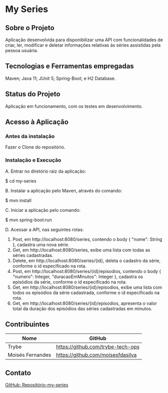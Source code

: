 # My Series

## Sobre o Projeto
Aplicação desenvolvida para disponibilizar uma API com funcionalidades de criar, ler, modificar e deletar informações relativas às séries assistidas pela pessoa usuária.

## Tecnologias e Ferramentas empregadas

Maven;
Java 11;
JUnit 5;
Spring-Boot; e 
H2 Database.

## Status do Projeto
Aplicação em funcionamento, com os testes em desenvolvimento.

## Acesso à Aplicação
### Antes da instalação
Fazer o Clone do repositório.

### Instalação e Execução
A. Entrar no diretório raiz da aplicação:

  $ cd my-series

B. Instalar a aplicação pelo Maven, através do comando:
  
  $ mvn install

C. Iniciar a aplicação pelo comando:

  $ mvn spring-boot:run

D. Acessar a API, nas seguintes rotas:
1. Post, em http://localhost:8080/series, contendo o body { "nome": String }, cadastra uma nova série.
2. Get, em http://localhost:8080/series, exibe uma lista com todas as séries cadastradas.
3. Delete, em http://localhost:8080/series/{id}, deleta o cadastro da série, conforme o id especificado na rota.
4. Post, em http://localhost:8080/series/{id}/episodios, contendo o body { "numero": Integer, "duracaoEmMinutos": Integer }, cadastra os episódios da série, conforme o id especificado na rota.
5. Get, em http://localhost:8080/series/{id}/episodios, exibe uma lista com todos os episódios da série cadastrada, conforme o id especificado na rota.
6. Get, em http://localhost:8080/series/{id}/episodios, apresenta o valor total da duração dos episódios das séries cadastradas em minutos.

## Contribuintes
|Nome|GitHub|
| -------- | -------- |
|Trybe|https://github.com/trybe-tech-ops|
|Moisés Fernandes|https://github.com/moisesfdasilva|

## Contato
[GitHub: Repositório-my-series](https://github.com/moisesfdasilva/my-series)
